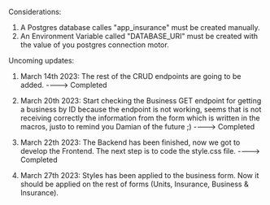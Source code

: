 Considerations:

1. A Postgres database calles "app_insurance" must be created manually.
2. An Environment Variable called "DATABASE_URI" must be created with the value of you postgres connection motor.

Uncoming updates:

1. March 14th 2023: The rest of the CRUD endpoints are going to be added. ----> Completed

2. March 20th 2023: Start checking the Business GET endpoint for getting a business by ID because the endpoint is not working, seems that is not receiving correctly the information from the form which is written in the macros, justo to remind you Damian of the future ;) ----> Completed

3. March 22th 2023: The Backend has been finished, now we got to develop the Frontend. The next step is to code the style.css file. ----> Completed

4. March 27th 2023: Styles has been applied to the business form. Now it should be applied on the rest of forms (Units, Insurance, Business & Insurance).